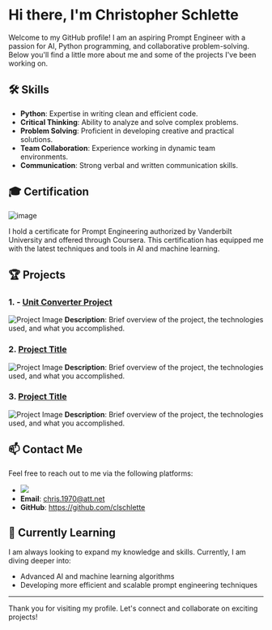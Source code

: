 # Hi there, I'm Christopher Schlette

Welcome to my GitHub profile! I am an aspiring Prompt Engineer with a passion for AI, Python programming, and collaborative problem-solving. Below you'll find a little more about me and some of the projects I've been working on.

## 🛠 Skills

- **Python**: Expertise in writing clean and efficient code.
- **Critical Thinking**: Ability to analyze and solve complex problems.
- **Problem Solving**: Proficient in developing creative and practical solutions.
- **Team Collaboration**: Experience working in dynamic team environments.
- **Communication**: Strong verbal and written communication skills.

## 🎓 Certification

![image](https://github.com/user-attachments/assets/64577a5e-c3f7-4738-917c-0ba7317f85a1)


I hold a certificate for Prompt Engineering authorized by Vanderbilt University and offered through Coursera. This certification has equipped me with the latest techniques and tools in AI and machine learning.

## 🏆 Projects

### 1. - [Unit Converter Project](https://github.com/clschlette/PythonProject1)  
![Project Image](path_to_project_image.jpg)
**Description**: Brief overview of the project, the technologies used, and what you accomplished.

### 2. [Project Title](link_to_project)
![Project Image](path_to_project_image.jpg)
**Description**: Brief overview of the project, the technologies used, and what you accomplished.

### 3. [Project Title](link_to_project)
![Project Image](path_to_project_image.jpg)
**Description**: Brief overview of the project, the technologies used, and what you accomplished.

## 📫 Contact Me

Feel free to reach out to me via the following platforms:

- <a href="https://linkedin.com/in/christopherschlette"><img src="https://img.shields.io/badge/-LinkedIn-0072b1?&style=for-the-badge&logo=linkedin&logoColor=white" /></a>
- **Email**: chris.1970@att.net
- **GitHub**: https://github.com/clschlette

## 🌱 Currently Learning

I am always looking to expand my knowledge and skills. Currently, I am diving deeper into:

- Advanced AI and machine learning algorithms
- Developing more efficient and scalable prompt engineering techniques


---

Thank you for visiting my profile. Let's connect and collaborate on exciting projects!


